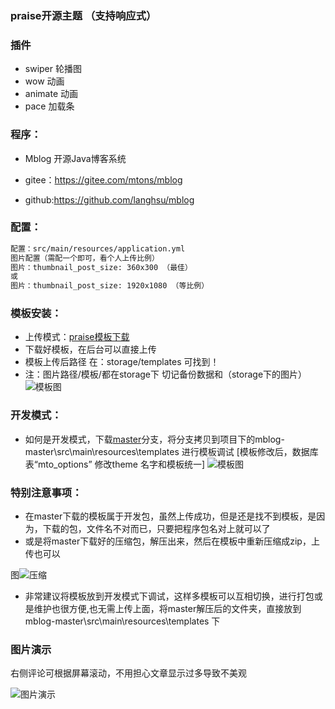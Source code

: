 ### praise开源主题 （支持响应式）

### 插件
* swiper 轮播图
* wow 动画
* animate 动画
* pace 加载条

### 程序：
* Mblog 开源Java博客系统

* gitee：https://gitee.com/mtons/mblog

* github:https://github.com/langhsu/mblog

### 配置：
 ```xml
 配置：src/main/resources/application.yml
 图片配置（需配一个即可，看个人上传比例）
 图片：thumbnail_post_size: 360x300 （最佳）
 或
 图片：thumbnail_post_size: 1920x1080 （等比例）
 ```

### 模板安装：
 * 上传模式：[praise模板下载](https://gitee.com/cuiweiboy/praise/attach_files/235658/download) 
 * 下载好模板，在后台可以直接上传
 * 模板上传后路径 在：storage/templates 可找到！
 * 注：图片路径/模板/都在storage下 切记备份数据和（storage下的图片）
![模板图](https://images.gitee.com/uploads/images/2019/0510/145422_b757f4c8_1758849.png "模板结构")



### 开发模式：
 * 如何是开发模式，下载[master](https://gitee.com/cuiweiboy/youth.git)分支，将分支拷贝到项目下的mblog-master\src\main\resources\templates 进行模板调试 [模板修改后，数据库表“mto_options” 修改theme 名字和模板统一]
![模板图](https://images.gitee.com/uploads/images/2019/0510/150137_44baf5bc_1758849.png "")



### 特别注意事项：

 * 在master下载的模板属于开发包，虽然上传成功，但是还是找不到模板，是因为，下载的包，文件名不对而已，只要把程序包名对上就可以了
 * 或是将master下载好的压缩包，解压出来，然后在模板中重新压缩成zip，上传也可以
 
图![压缩](https://images.gitee.com/uploads/images/2019/0510/143900_6c14a9cd_1758849.png "")


 * 非常建议将模板放到开发模式下调试，这样多模板可以互相切换，进行打包或是维护也很方便,也无需上传上面，将master解压后的文件夹，直接放到mblog-master\src\main\resources\templates 下

### 图片演示

右侧评论可根据屏幕滚动，不用担心文章显示过多导致不美观

![图片演示](https://images.gitee.com/uploads/images/2019/0511/142928_0c008673_1758849.jpeg "2019-05-11_133636.jpg")
